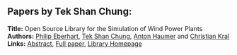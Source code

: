 <h2>Papers by Tek Shan Chung:</h2>
<p>
<b>Title:</b> Open Source Library for the Simulation of Wind Power Plants<br />
<b>Authors:</b> <a href="../authors/author_75.html">Philip Eberhart</a>, <a href="../authors/author_51.html">Tek Shan Chung</a>, <a href="../authors/author_128.html">Anton Haumer</a> and <a href="../authors/author_166.html">Christian Kral</a><br />
<b>Links:</b> <a href="../abstracts/abstract_101.pdf">Abstract</a>, <a href="../submissions/ecp15118929_EberhartChungHaumerKral.pdf">Full paper</a>, <a href="https://github.com/christiankral/WindPowerPlants">Library Homepage</a>
</p>